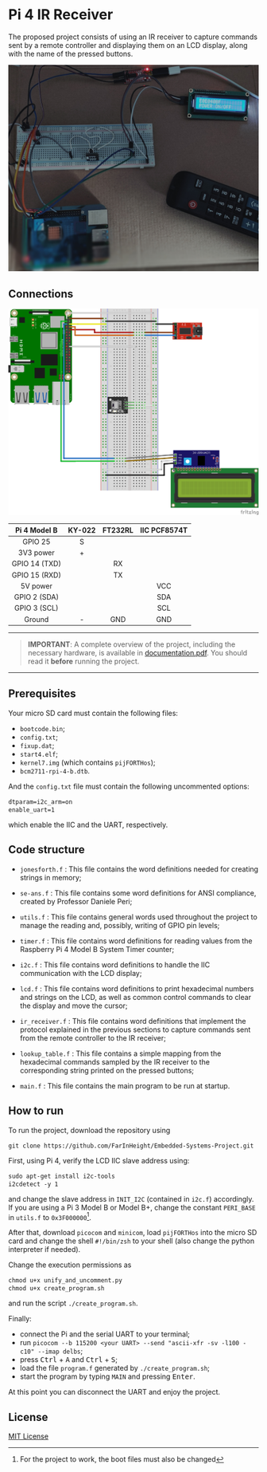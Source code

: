 # Pi 4 IR Receiver

The proposed project consists of using an IR receiver to capture commands sent by a remote controller and displaying them on an LCD display, along with the name of the pressed buttons.

<div align="center">
    <img src="./images/project_photo.jpg" width="800" class="center" />
</div>

## Connections
<div align="center">
    <img src="./images/schematics.png" width="800" class="center" />
</div>

<div align="center">

| Pi 4 Model B  |  KY-022 | FT232RL | IIC PCF8574T |
| :-----------: | :-----: | :-----: | :----------: |
| GPIO 25       |    S    |         |              |
| 3V3 power     |    +    |         |              |
| GPIO 14 (TXD) |         |    RX   |              |
| GPIO 15 (RXD) |         |    TX   |              |
| 5V power      |         |         |      VCC     |
| GPIO 2 (SDA)  |         |         |      SDA     |
| GPIO 3 (SCL)  |         |         |      SCL     |
| Ground        |    -    |   GND   |      GND     |

</div>

---
> **IMPORTANT**: A complete overview of the project, including the necessary hardware, is available in [documentation.pdf](docs/documentation.pdf). You should read it **before** running the project.
---

## Prerequisites

Your micro SD card must contain the following files:
- `bootcode.bin`;
- `config.txt`;
- `fixup.dat`;
- `start4.elf`;
- `kernel7.img` (which contains `pijFORTHos`);
- `bcm2711-rpi-4-b.dtb`.

And the `config.txt` file must contain the following uncommented options:

```
dtparam=i2c_arm=on
enable_uart=1
```
which enable the IIC and the UART, respectively.

## Code structure
- `jonesforth.f`
: This file contains the word definitions needed for creating strings in memory;
- `se-ans.f`
: This file contains some word definitions for ANSI compliance, created by Professor Daniele Peri;
- `utils.f`
: This file contains general words used throughout the project to manage the reading and, possibly, writing of GPIO pin levels;
- `timer.f`
: This file contains word definitions for reading values from the Raspberry Pi 4 Model B System Timer counter;
- `i2c.f`
: This file contains word definitions to handle the IIC communication with the LCD display;
- `lcd.f`
: This file contains word definitions to print hexadecimal numbers and strings on the LCD, as well as common control commands to clear the display and move the cursor;
- `ir_receiver.f`
: This file contains word definitions that implement the protocol explained in the previous sections to capture commands sent from the remote controller to the IR receiver;

- `lookup_table.f`
: This file contains a simple mapping from the hexadecimal commands sampled by the IR receiver to the corresponding string printed on the pressed buttons;
- `main.f`
: This file contains the main program to be run at startup.

## How to run

To run the project, download the repository using
```
git clone https://github.com/FarInHeight/Embedded-Systems-Project.git
```

First, using Pi 4, verify the LCD IIC slave address using:
```
sudo apt-get install i2c-tools
i2cdetect -y 1
```

and change the slave address in `INIT_I2C` (contained in `i2c.f`) accordingly.
If you are using a Pi 3 Model B or Model B+, change the constant `PERI_BASE` in `utils.f` to `0x3F000000`[^pi3].

After that, download `picocom` and `minicom`, load `pijFORTHos` into the micro SD card and change the shell `#!/bin/zsh` to your shell (also change the python interpreter if needed).

Change the execution permissions as
```
chmod u+x unify_and_uncomment.py
chmod u+x create_program.sh
```
and run the script `./create_program.sh`.

Finally:
- connect the Pi and the serial UART to your terminal;
- run ``` picocom --b 115200 <your UART> --send "ascii-xfr -sv -l100 -c10" --imap delbs ```;
- press <kbd>Ctrl</kbd> + <kbd>A</kbd> and <kbd>Ctrl</kbd> + <kbd>S</kbd>;
- load the file `program.f` generated by `./create_program.sh`;
- start the program by typing `MAIN` and pressing <kbd>Enter</kbd>.

At this point you can disconnect the UART and enjoy the project.

## License
[MIT License](LICENSE)

[^pi3]: For the project to work, the boot files must also be changed